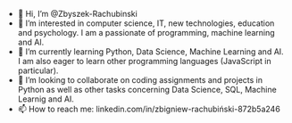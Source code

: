 - 👋 Hi, I’m @Zbyszek-Rachubinski
- 👀 I’m interested in computer science, IT, new technologies, education and psychology. I am a passionate of programming, machine learning and AI. 
- 🌱 I’m currently learning Python, Data Science, Machine Learning and AI. I am also eager to learn other programming languages (JavaScript in particular).
- 💞️ I’m looking to collaborate on coding assignments and projects in Python as well as other tasks concerning Data Science, SQL, Machine Learnig and AI.
- 📫 How to reach me: linkedin.com/in/zbigniew-rachubiński-872b5a246                    

<!---
Zbyszek-Rachubinski/Zbyszek-Rachubinski is a ✨ special ✨ repository because its `README.md` (this file) appears on your GitHub profile.
You can click the Preview link to take a look at your changes.
--->
